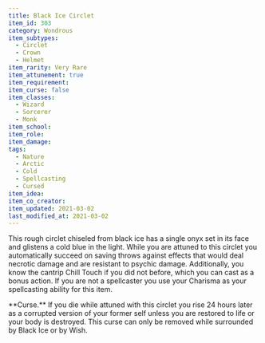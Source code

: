 ```yaml
---
title: Black Ice Circlet
item_id: 303
category: Wondrous
item_subtypes: 
  - Circlet
  - Crown
  - Helmet
item_rarity: Very Rare
item_attunement: true
item_requirement: 
item_curse: false
item_classes: 
  - Wizard
  - Sorcerer
  - Monk
item_school: 
item_role: 
item_damage: 
tags:
  - Nature
  - Arctic
  - Cold
  - Spellcasting
  - Cursed
item_idea: 
item_co_creator: 
item_updated: 2021-03-02
last_modified_at: 2021-03-02
---
```


This rough circlet chiseled from black ice has a single onyx set in its face and glistens a cold blue in the light. While you are attuned to this circlet you automatically succeed on saving throws against effects that would deal necrotic damage and are resistant to psychic damage. Additionally, you know the cantrip <magic-spell>Chill Touch</magic-spell> if you did not before, which you can cast as a bonus action. If you are not a spellcaster you use your Charisma as your spellcasting ability for this item.  
<div class="curse">
**Curse.** If you die while attuned with this circlet you rise 24 hours later as a corrupted version of your former self unless you are restored to life or your body is destroyed. This curse can only be removed while surrounded by Black Ice or by <magic-spell>Wish</magic-spell>.
</div>
